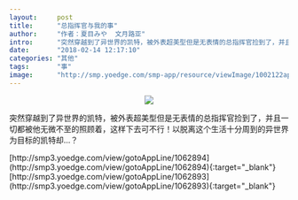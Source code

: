 ```yaml
---
layout:     post
title:      "总指挥官与我的事"
author:     "作者：夏目みや  文月路亚"
intro:      "突然穿越到了异世界的凯特，被外表超美型但是无表情的总指挥官捡到了，并且一切都被他无微不至的照顾着，这样下去可不行！以脱离这个生活十分周到的异世界为目标的凯特却…？"
date:       "2018-02-14 12:17:10"
categories: "其他"
tags:       "事"
image:      "http://smp.yoedge.com/smp-app/resource/viewImage/1002122appline.png"
---
```

<div style="text-align: center">
<p><img src="http://smp.yoedge.com/smp-app/resource/viewImage/1002122appline.png"/></p>
</div>
<p class="post-meta">
<span>突然穿越到了异世界的凯特，被外表超美型但是无表情的总指挥官捡到了，并且一切都被他无微不至的照顾着，这样下去可不行！以脱离这个生活十分周到的异世界为目标的凯特却…？</span>
</p>
[http://smp3.yoedge.com/view/gotoAppLine/1062894](http://smp3.yoedge.com/view/gotoAppLine/1062894){:target="_blank"}
[http://smp3.yoedge.com/view/gotoAppLine/1062893](http://smp3.yoedge.com/view/gotoAppLine/1062893){:target="_blank"}


